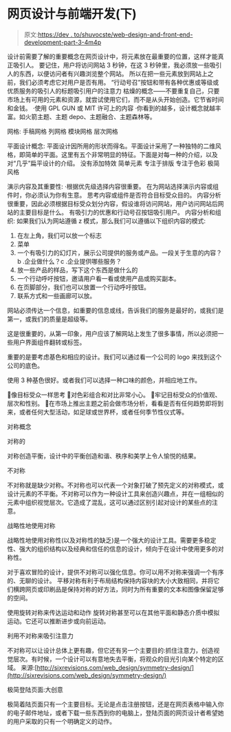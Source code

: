 # 网页设计与前端开发(下)

> 原文:[https://dev . to/shuvocste/web-design-and-front-end-development-part-3-4m4p](https://dev.to/shuvocste/web-design-and-front-end-development-part-3-4m4p)

设计前需要了解的重要概念在网页设计中，将元素放在最重要的位置，这样才能真正吸引人。
要记住，用户将访问网站 3 秒钟，在这 3 秒钟里，我必须放一些吸引人的东西，以便访问者有兴趣浏览整个网站。
所以在把一些元素放到网站上之前，我们必须考虑它对用户是否有用。
“行动号召”按钮和带有各种优惠或等级或优质服务的吸引人的标题吸引用户的注意力
枯燥的概念——不要重复自己，只要市场上有可用的元素和资源，就尝试使用它们，而不是从头开始创造。它节省时间和金钱。
·使用 GPL GUN 或 MIT 许可上的内容
·你看到的越多，设计概念就越丰富。如火箭主题、主题 depo、主题融合、主题森林等。

网格:
手稿网格
列网格
模块网格
层次网格

平面设计概念:
平面设计因所用的形状而得名。平面设计采用了一种独特的二维风格，即简单的平面。这里有五个非常明显的特征。下面是对每一种的介绍，以及对“几乎”扁平设计的介绍。
没有添加特效
简单元素
专注于排版
专注于色彩
极简风格

演示内容及其重要性:
·根据优先级选择内容很重要。
在为网站选择演示内容或组件时，你必须认为你有生意。
思考内容或组件是否符合目标受众目的。
内容分析很重要，因此必须根据目标受众划分内容，假设谁将访问网站，用户访问网站后网站的主要目标是什么。
有吸引力的优惠和行动号召按钮吸引用户。
内容分析和组织:
如果我们认为网站遵循 z 模式，那么我们可以遵循以下组织内容的模式:

1.  在左上角，我们可以放一个标志
2.  菜单
3.  一个有吸引力的幻灯片，展示公司提供的服务或产品。一段关于生意的内容？b .企业做什么？c .企业提供哪些服务？
4.  放一些产品的样品，写下这个东西是做什么的
5.  一个行动呼吁按钮，邀请用户看一看或使用产品或购买副本。
6.  在页脚部分，我们也可以放置一个行动呼吁按钮。
7.  联系方式和一些画廊可以放。

网站必须传达一个信息，如重要的信息或线，告诉我们的服务是最好的，或我们是第一，或我们的质量是超级等。

这是很重要的，从第一印象，用户应该了解网站上发生了很多事情，所以必须把一些用户界面组件翻转或标签。

重要的是要考虑基色和相应的设计。我们可以通过看一个公司的 logo 来找到这个公司的底色。

使用 3 种基色很好。或者我们可以选择一种口味的颜色，并相应地工作。

像目标受众一样思考
对色彩组合和对比非常小心。
牢记目标受众的价值观、层次和性别。
在市场上推出主题之前会做市场分析，看看是否有任何趋势即将到来，或者任何大型活动，如足球或世界杯，或者任何季节性仪式等。

对称概念

对称的

对称创造平衡，设计中的平衡创造和谐、秩序和美学上令人愉悦的结果。

不对称

不对称就是缺少对称。不对称也可以代表一个对象打破了预先定义的对称模式，或设计元素的不平衡。不对称可以作为一种设计工具来创造兴趣点，并在一组相似的元素中组织视觉层次。它造成了混乱，这可以通过区别引起对设计的某些点的注意。

战略性地使用对称

战略性地使用对称性(以及对称性的缺乏)是一个强大的设计工具。需要更多稳定性、强大的组织结构以及经典和信任的信息的设计，倾向于在设计中使用更多的对称性。

对于喜欢冒险的设计，提供不对称可以强化信息。你可以用不对称来强调一个有序的、无聊的设计。
平移对称有利于布局结构保持内容块的大小大致相同，并将它们横跨网页或印刷品是保持对称的好方法，同时为所有重要的文本和图像保留足够的空间。

使用旋转对称来传达运动和动作
旋转对称甚至可以在其他平面和静态介质中模拟运动。它还可以推断进步或向前运动。

利用不对称来吸引注意力

不对称可以让设计总体上更有趣，但它还有另一个主要目的:抓住注意力，创造视觉层次。有时候，一个设计可以有意地失去平衡，将观众的目光引向某个特定的区域。
来源:[http://sixrevisions.com/web_design/symmetry-design/](http://sixrevisions.com/web_design/symmetry-design/)

极简登陆页面:大创意

极简着陆页面只有一个主要目标。无论是点击注册按钮，还是在网页表格中输入你的电子邮件地址，或者下载一些东西到你的电脑上，登陆页面的网页设计者希望她的用户采取的只有一个明确定义的动作。